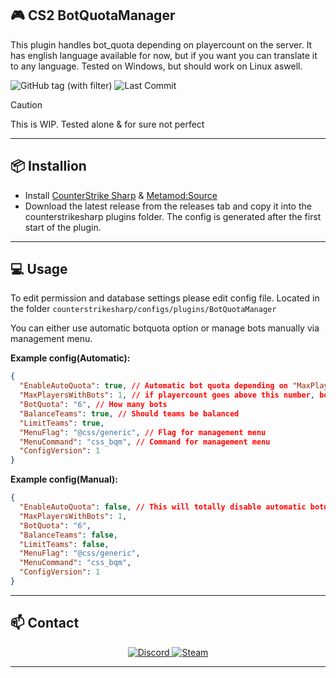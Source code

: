 ## 🎮 CS2 BotQuotaManager

This plugin handles bot_quota depending on playercount on the server. It has english language available for now, but if you want you can translate it to any language.
Tested on Windows, but should work on Linux aswell.


![GitHub tag (with filter)](https://img.shields.io/github/v/tag/asapverneri/CS2-BotQuotaManager?style=for-the-badge&label=Version)
![Last Commit](https://img.shields.io/github/last-commit/asapverneri/CS2-BotQuotaManager?style=for-the-badge)

> [!CAUTION]  
> This is WIP. Tested alone & for sure not perfect

---

## 📦 Installion

- Install [CounterStrike Sharp](https://github.com/roflmuffin/CounterStrikeSharp) & [Metamod:Source](https://www.sourcemm.net/downloads.php/?branch=master)
- Download the latest release from the releases tab and copy it into the counterstrikesharp plugins folder.
The config is generated after the first start of the plugin.

---

## 💻 Usage

To edit permission and database settings please edit config file.
Located in the folder `counterstrikesharp/configs/plugins/BotQuotaManager`

You can either use automatic botquota option or manage bots manually via management menu.

**Example config(Automatic):**
```json
{
  "EnableAutoQuota": true, // Automatic bot quota depending on "MaxPlayersWithBots"
  "MaxPlayersWithBots": 1, // if playercount goes above this number, bots will be kicked
  "BotQuota": "6", // How many bots
  "BalanceTeams": true, // Should teams be balanced
  "LimitTeams": true,
  "MenuFlag": "@css/generic", // Flag for management menu
  "MenuCommand": "css_bqm", // Command for management menu
  "ConfigVersion": 1
}
```

**Example config(Manual):**
```json
{
  "EnableAutoQuota": false, // This will totally disable automatic botquota 
  "MaxPlayersWithBots": 1, 
  "BotQuota": "6", 
  "BalanceTeams": false, 
  "LimitTeams": false,
  "MenuFlag": "@css/generic", 
  "MenuCommand": "css_bqm", 
  "ConfigVersion": 1
}
```
---

## 📫 Contact

<div align="center">
  <a href="https://discordapp.com/users/367644530121637888">
    <img src="https://img.shields.io/badge/Discord-7289DA?style=for-the-badge&logo=discord&logoColor=white" alt="Discord" />
  </a>
  <a href="https://steamcommunity.com/id/vvernerii/">
    <img src="https://img.shields.io/badge/Steam-000000?style=for-the-badge&logo=steam&logoColor=white" alt="Steam" />
  </a>
</div>

---
